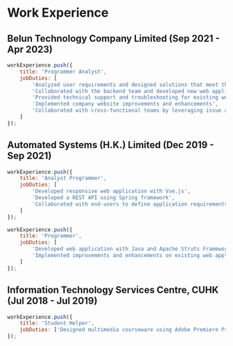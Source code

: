 # Work Experience

## Belun Technology Company Limited (Sep 2021 - Apr 2023)

```js
workExperience.push({
	title: 'Programmer Analyst',
	jobDuties: [
		'Analyzed user requirements and designed solutions that meet their needs',
		'Collaborated with the backend team and developed new web applications with Ionic(Angular) and SvelteKit',
		'Provided technical support and troubleshooting for existing web applications',
		'Implemented company website improvements and enhancements',
		'Collaborated with cross-functional teams by leveraging issue and project tracking tools like JIRA'
	]
});
```

## Automated Systems (H.K.) Limited (Dec 2019 - Sep 2021)

```js
workExperience.push({
	title: 'Analyst Programmer',
	jobDuties: [
		'Developed responsive web application with Vue.js',
		'Developed a REST API using Spring framework',
		'Collaborated with end-users to define application requirements'
	]
});
```

```js
workExperience.push({
	title: 'Programmer',
	jobDuties: [
		'Developed web application with Java and Apache Struts Framework',
		'Implemented improvements and enhancements on existing web application (.NET framework)'
	]
});
```

## Information Technology Services Centre, CUHK (Jul 2018 - Jul 2019)

```js
workExperience.push({
	title: 'Student Helper',
	jobDuties: ['Designed multimedia courseware using Adobe Premiere Pro, After Effects']
});
```

